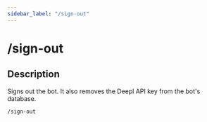 ```yaml
---
sidebar_label: "/sign-out"
---
```


# /sign-out

## Description

Signs out the bot. It also removes the Deepl API key from the bot's database.

```command
/sign-out
```
